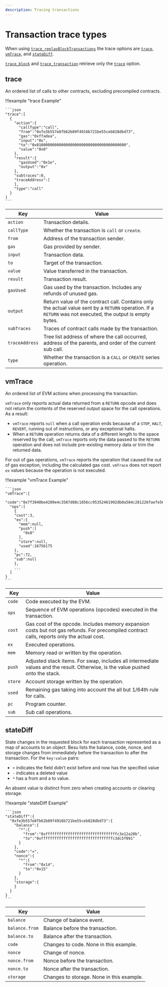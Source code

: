 ```yaml
---
description: Tracing transactions
---
```


# Transaction trace types

When using
[`trace_replayBlockTransactions`](API-Methods.md#trace_replayblocktransactions)
the trace options are [`trace`](#trace), [`vmTrace`](#vmtrace), and
[`stateDiff`](#statediff).

[`trace_block`](API-Methods.md#trace_block) and
[`trace_transaction`](API-Methods.md#trace_transaction) retrieve only
the [`trace`](#trace) option.

## trace

An ordered list of calls to other contracts, excluding precompiled
contracts.

!!!example "trace Example"

    ```json
    "trace":[
      {
        "action":{
          "callType":"call",
          "from":"0xfe3b557e8fb62b89f4916b721be55ceb828dbd73",
          "gas":"0xffadea",
          "input":"0x",
          "to":"0x0100000000000000000000000000000000000000",
          "value":"0x0"
        },
        "result":{
          "gasUsed":"0x1e",
          "output":"0x"
        },
        "subtraces":0,
        "traceAddress":[
        ],
        "type":"call"
      }
    ]
    ```

| Key            | Value                                                                                                                                                      |
| -------------- | ---------------------------------------------------------------------------------------------------------------------------------------------------------- |
| `action`       | Transaction details.                                                                                                                                       |
| `callType`     | Whether the transaction is `call` or `create`.                                                                                                             |
| `from`         | Address of the transaction sender.                                                                                                                         |
| `gas`          | Gas provided by sender.                                                                                                                                    |
| `input`        | Transaction data.                                                                                                                                          |
| `to`           | Target of the transaction.                                                                                                                                 |
| `value`        | Value transferred in the transaction.                                                                                                                      |
| `result`       | Transaction result.                                                                                                                                        |
| `gasUsed`      | Gas used by the transaction. Includes any refunds of unused gas.                                                                                           |
| `output`       | Return value of the contract call. Contains only the actual value sent by a `RETURN` operation. If a `RETURN` was not executed, the output is empty bytes. |
| `subTraces`    | Traces of contract calls made by the transaction.                                                                                                          |
| `traceAddress` | Tree list address of where the call occurred, address of the parents, and order of the current sub call.                                                   |
| `type`         | Whether the transaction is a `CALL` or `CREATE` series operation.                                                                                          |

## vmTrace

An ordered list of EVM actions when processing the transaction.

`vmTrace` only reports actual data returned from a `RETURN` opcode and
does not return the contents of the reserved output space for the call
operations. As a result:

- `vmTrace` reports `null` when a call operation ends because of a
  `STOP`, `HALT`, `REVERT`, running out of instructions, or any
  exceptional halts.
- When a `RETURN` operation returns data of a different length to the
  space reserved by the call, `vmTrace` reports only the data passed to
  the `RETURN` operation and does not include pre-existing memory data
  or trim the returned data.

For out of gas operations, `vmTrace` reports the operation that caused
the out of gas exception, including the calculated gas cost. `vmTrace`
does not report `ex` values because the operation is not executed.

!!!example "vmTrace Example"

    ```json
    "vmTrace":{
      "code":"0x7f3940be4289e4c3587d88c1856cc95352461992db0a584c281226faefe560b3016000527f14c4d2c102bdeb2354bfc3dc96a95e4512cf3a8461e0560e2272dbf884ef3905601052600851",
      "ops":[
        {
        "cost":3,
        "ex":{
          "mem":null,
          "push":[
            "0x8"
          ],
          "store":null,
          "used":16756175
        },
        "pc":72,
        "sub":null
        },
        ...
      ]
    }
    ```

| Key     | Value                                                                                                                                      |
| ------- | ------------------------------------------------------------------------------------------------------------------------------------------ |
| `code`  | Code executed by the EVM.                                                                                                                  |
| `ops`   | Sequence of EVM operations (opcodes) executed in the transaction.                                                                          |
| `cost`  | Gas cost of the opcode. Includes memory expansion costs but not gas refunds. For precompiled contract calls, reports only the actual cost. |
| `ex`    | Executed operations.                                                                                                                       |
| `mem`   | Memory read or written by the operation.                                                                                                   |
| `push`  | Adjusted stack items. For swap, includes all intermediate values and the result. Otherwise, is the value pushed onto the stack.            |
| `store` | Account storage written by the operation.                                                                                                  |
| `used`  | Remaining gas taking into account the all but 1/64th rule for calls.                                                                       |
| `pc`    | Program counter.                                                                                                                           |
| `sub`   | Sub call operations.                                                                                                                       |

## stateDiff

State changes in the requested block for each transaction represented as
a map of accounts to an object. Besu lists the balance, code, nonce, and
storage changes from immediately before the transaction to after the
transaction. For the `key:value` pairs:

- `+` indicates the field didn’t exist before and now has the specified
  value
- `-` indicates a deleted value
- `*` has a from and a to value.

An absent value is distinct from zero when creating accounts or clearing
storage.

!!!example "stateDiff Example"

    ```json
    "stateDiff":{
      "0xfe3b557e8fb62b89f4916b721be55ceb828dbd73":{
        "balance":{
          "*":{
            "from":"0xffffffffffffffffffffffffffffffffc3e12a20b",
            "to":"0xffffffffffffffffffffffffffffffffc3dc5f091"
          }
        },
        "code":"=",
        "nonce":{
          "*":{
            "from":"0x14",
            "to":"0x15"
          }
        },
        "storage":{
        }
      }
    }
    ```

| Key            | Value                                     |
| -------------- | ----------------------------------------- |
| `balance`      | Change of balance event.                  |
| `balance.from` | Balance before the transaction.           |
| `balance.to`   | Balance after the transaction.            |
| `code`         | Changes to code. None in this example.    |
| `nonce`        | Change of nonce.                          |
| `nonce.from`   | Nonce before the transaction.             |
| `nonce.to`     | Nonce after the transaction.              |
| `storage`      | Changes to storage. None in this example. |
